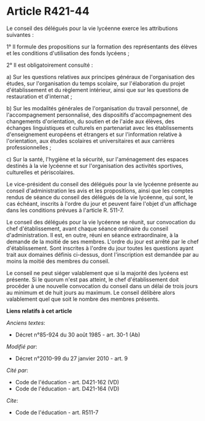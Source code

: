 # Article R421-44

Le conseil des délégués pour la vie lycéenne exerce les attributions suivantes : 

1° Il formule des propositions sur la formation des représentants des élèves et les conditions d'utilisation des fonds
lycéens ; 

2° Il est obligatoirement consulté : 

a) Sur les questions relatives aux principes généraux de l'organisation des études, sur l'organisation du temps scolaire, sur
l'élaboration du projet d'établissement et du règlement intérieur, ainsi que sur les questions de restauration et
d'internat ; 

b) Sur les modalités générales de l'organisation du travail personnel, de l'accompagnement personnalisé, des dispositifs
d'accompagnement des changements d'orientation, du soutien et de l'aide aux élèves, des échanges linguistiques et culturels
en partenariat avec les établissements d'enseignement européens et étrangers et sur l'information relative à l'orientation,
aux études scolaires et universitaires et aux carrières professionnelles ; 

c) Sur la santé, l'hygiène et la sécurité, sur l'aménagement des espaces destinés à la vie lycéenne et sur l'organisation des
activités sportives, culturelles et périscolaires.

Le vice-président du conseil des délégués pour la vie lycéenne présente au conseil d'administration les avis et les
propositions, ainsi que les comptes rendus de séance du conseil des délégués de la vie lycéenne, qui sont, le cas échéant,
inscrits à l'ordre du jour et peuvent faire l'objet d'un affichage dans les conditions prévues à l'article R. 511-7.

Le conseil des délégués pour la vie lycéenne se réunit, sur convocation du chef d'établissement, avant chaque séance
ordinaire du conseil d'administration. Il est, en outre, réuni en séance extraordinaire, à la demande de la moitié de ses
membres. L'ordre du jour est arrêté par le chef d'établissement. Sont inscrites à l'ordre du jour toutes les questions ayant
trait aux domaines définis ci-dessus, dont l'inscription est demandée par au moins la moitié des membres du conseil. 

Le conseil ne peut siéger valablement que si la majorité des lycéens est présente. Si le quorum n'est pas atteint, le chef
d'établissement doit procéder à une nouvelle convocation du conseil dans un délai de trois jours au minimum et de huit jours
au maximum. Le conseil délibère alors valablement quel que soit le nombre des membres présents.

**Liens relatifs à cet article**

_Anciens textes_:

  - Décret n°85-924 du 30 août 1985 - art. 30-1 (Ab)

_Modifié par_:

  - Décret n°2010-99 du 27 janvier 2010 - art. 9

_Cité par_:

  - Code de l'éducation - art. D421-162 (VD)
  - Code de l'éducation - art. D421-164 (VD)

_Cite_:

  - Code de l'éducation - art. R511-7
